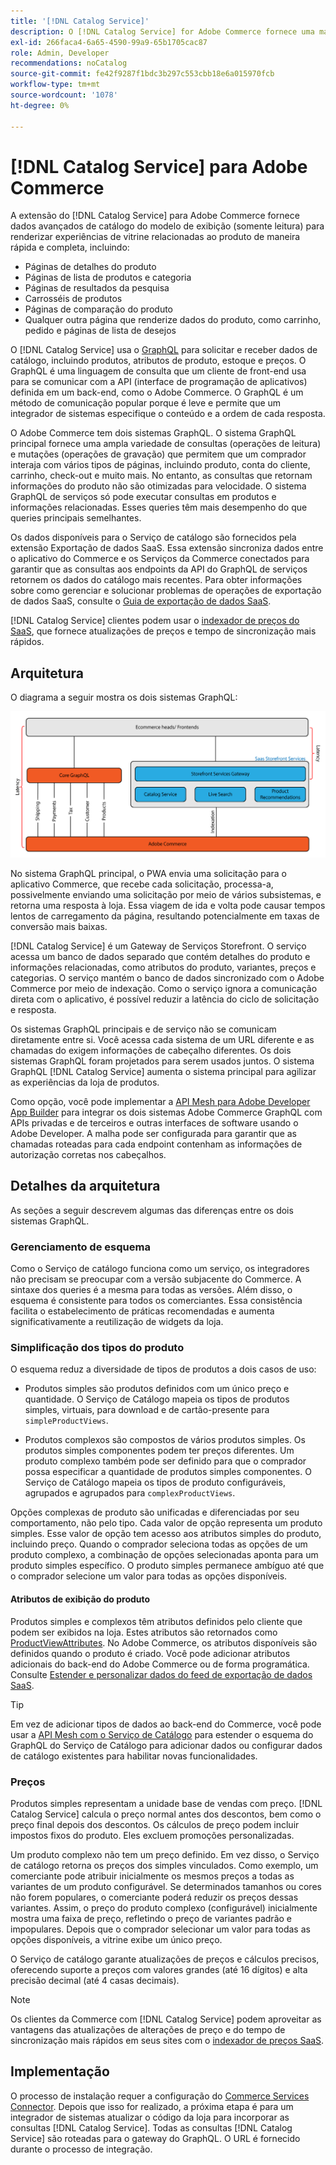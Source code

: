 ```yaml
---
title: '[!DNL Catalog Service]'
description: O [!DNL Catalog Service] for Adobe Commerce fornece uma maneira de recuperar o conteúdo das Páginas de Exibição de Produtos e das Páginas de Listas de Produtos com muito mais rapidez do que as consultas nativas do Adobe Commerce GraphQL.
exl-id: 266faca4-6a65-4590-99a9-65b1705cac87
role: Admin, Developer
recommendations: noCatalog
source-git-commit: fe42f9287f1bdc3b297c553cbb18e6a015970fcb
workflow-type: tm+mt
source-wordcount: '1078'
ht-degree: 0%

---
```



# [!DNL Catalog Service] para Adobe Commerce

A extensão do [!DNL Catalog Service] para Adobe Commerce fornece dados avançados de catálogo do modelo de exibição (somente leitura) para renderizar experiências de vitrine relacionadas ao produto de maneira rápida e completa, incluindo:

* Páginas de detalhes do produto
* Páginas de lista de produtos e categoria
* Páginas de resultados da pesquisa
* Carrosséis de produtos
* Páginas de comparação do produto
* Qualquer outra página que renderize dados do produto, como carrinho, pedido e páginas de lista de desejos

O [!DNL Catalog Service] usa o [GraphQL](https://graphql.org/) para solicitar e receber dados de catálogo, incluindo produtos, atributos de produto, estoque e preços. O GraphQL é uma linguagem de consulta que um cliente de front-end usa para se comunicar com a API (interface de programação de aplicativos) definida em um back-end, como o Adobe Commerce. O GraphQL é um método de comunicação popular porque é leve e permite que um integrador de sistemas especifique o conteúdo e a ordem de cada resposta.

O Adobe Commerce tem dois sistemas GraphQL. O sistema GraphQL principal fornece uma ampla variedade de consultas (operações de leitura) e mutações (operações de gravação) que permitem que um comprador interaja com vários tipos de páginas, incluindo produto, conta do cliente, carrinho, check-out e muito mais. No entanto, as consultas que retornam informações do produto não são otimizadas para velocidade. O sistema GraphQL de serviços só pode executar consultas em produtos e informações relacionadas. Esses queries têm mais desempenho do que queries principais semelhantes.

Os dados disponíveis para o Serviço de catálogo são fornecidos pela extensão Exportação de dados SaaS. Essa extensão sincroniza dados entre o aplicativo do Commerce e os Serviços da Commerce conectados para garantir que as consultas aos endpoints da API do GraphQL de serviços retornem os dados do catálogo mais recentes. Para obter informações sobre como gerenciar e solucionar problemas de operações de exportação de dados SaaS, consulte o [Guia de exportação de dados SaaS](../data-export/overview.md).

[!DNL Catalog Service] clientes podem usar o [indexador de preços do SaaS](../price-index/price-indexing.md), que fornece atualizações de preços e tempo de sincronização mais rápidos.

## Arquitetura

O diagrama a seguir mostra os dois sistemas GraphQL:

![Diagrama de arquitetura do catálogo](assets/catalog-service-architecture.png)

No sistema GraphQL principal, o PWA envia uma solicitação para o aplicativo Commerce, que recebe cada solicitação, processa-a, possivelmente enviando uma solicitação por meio de vários subsistemas, e retorna uma resposta à loja. Essa viagem de ida e volta pode causar tempos lentos de carregamento da página, resultando potencialmente em taxas de conversão mais baixas.

[!DNL Catalog Service] é um Gateway de Serviços Storefront. O serviço acessa um banco de dados separado que contém detalhes do produto e informações relacionadas, como atributos do produto, variantes, preços e categorias. O serviço mantém o banco de dados sincronizado com o Adobe Commerce por meio de indexação.
Como o serviço ignora a comunicação direta com o aplicativo, é possível reduzir a latência do ciclo de solicitação e resposta.

Os sistemas GraphQL principais e de serviço não se comunicam diretamente entre si. Você acessa cada sistema de um URL diferente e as chamadas do exigem informações de cabeçalho diferentes. Os dois sistemas GraphQL foram projetados para serem usados juntos. O sistema GraphQL [!DNL Catalog Service] aumenta o sistema principal para agilizar as experiências da loja de produtos.

Como opção, você pode implementar a [API Mesh para Adobe Developer App Builder](https://developer.adobe.com/graphql-mesh-gateway/) para integrar os dois sistemas Adobe Commerce GraphQL com APIs privadas e de terceiros e outras interfaces de software usando o Adobe Developer. A malha pode ser configurada para garantir que as chamadas roteadas para cada endpoint contenham as informações de autorização corretas nos cabeçalhos.

## Detalhes da arquitetura

As seções a seguir descrevem algumas das diferenças entre os dois sistemas GraphQL.

### Gerenciamento de esquema

Como o Serviço de catálogo funciona como um serviço, os integradores não precisam se preocupar com a versão subjacente do Commerce. A sintaxe dos queries é a mesma para todas as versões. Além disso, o esquema é consistente para todos os comerciantes. Essa consistência facilita o estabelecimento de práticas recomendadas e aumenta significativamente a reutilização de widgets da loja.

### Simplificação dos tipos do produto

O esquema reduz a diversidade de tipos de produtos a dois casos de uso:

* Produtos simples são produtos definidos com um único preço e quantidade. O Serviço de Catálogo mapeia os tipos de produtos simples, virtuais, para download e de cartão-presente para `simpleProductViews`.

* Produtos complexos são compostos de vários produtos simples. Os produtos simples componentes podem ter preços diferentes. Um produto complexo também pode ser definido para que o comprador possa especificar a quantidade de produtos simples componentes. O Serviço de Catálogo mapeia os tipos de produto configuráveis, agrupados e agrupados para `complexProductViews`.

Opções complexas de produto são unificadas e diferenciadas por seu comportamento, não pelo tipo. Cada valor de opção representa um produto simples. Esse valor de opção tem acesso aos atributos simples do produto, incluindo preço. Quando o comprador seleciona todas as opções de um produto complexo, a combinação de opções selecionadas aponta para um produto simples específico. O produto simples permanece ambíguo até que o comprador selecione um valor para todas as opções disponíveis.

#### Atributos de exibição do produto

Produtos simples e complexos têm atributos definidos pelo cliente que podem ser exibidos na loja. Estes atributos são retornados como [ProductViewAttributes](https://developer.adobe.com/commerce/services/graphql/catalog-service/products/#productviewattribute-type). No Adobe Commerce, os atributos disponíveis são definidos quando o produto é criado. Você pode adicionar atributos adicionais do back-end do Adobe Commerce ou de forma programática. Consulte [Estender e personalizar dados do feed de exportação de dados SaaS](../data-export/extensibility-and-customizations.md).

>[!TIP]
>
>Em vez de adicionar tipos de dados ao back-end do Commerce, você pode usar a [API Mesh com o Serviço de Catálogo](mesh.md) para estender o esquema do GraphQL do Serviço de Catálogo para adicionar dados ou configurar dados de catálogo existentes para habilitar novas funcionalidades.

### Preços

Produtos simples representam a unidade base de vendas com preço. [!DNL Catalog Service] calcula o preço normal antes dos descontos, bem como o preço final depois dos descontos. Os cálculos de preço podem incluir impostos fixos do produto. Eles excluem promoções personalizadas.

Um produto complexo não tem um preço definido. Em vez disso, o Serviço de catálogo retorna os preços dos simples vinculados. Como exemplo, um comerciante pode atribuir inicialmente os mesmos preços a todas as variantes de um produto configurável. Se determinados tamanhos ou cores não forem populares, o comerciante poderá reduzir os preços dessas variantes. Assim, o preço do produto complexo (configurável) inicialmente mostra uma faixa de preço, refletindo o preço de variantes padrão e impopulares. Depois que o comprador selecionar um valor para todas as opções disponíveis, a vitrine exibe um único preço.

O Serviço de catálogo garante atualizações de preços e cálculos precisos, oferecendo suporte a preços com valores grandes (até 16 dígitos) e alta precisão decimal (até 4 casas decimais).

>[!NOTE]
>
> Os clientes da Commerce com [!DNL Catalog Service] podem aproveitar as vantagens das atualizações de alterações de preço e do tempo de sincronização mais rápidos em seus sites com o [indexador de preços SaaS](../price-index/price-indexing.md).

## Implementação

O processo de instalação requer a configuração do [Commerce Services Connector](../landing/saas.md). Depois que isso for realizado, a próxima etapa é para um integrador de sistemas atualizar o código da loja para incorporar as consultas [!DNL Catalog Service]. Todas as consultas [!DNL Catalog Service] são roteadas para o gateway do GraphQL. O URL é fornecido durante o processo de integração.
